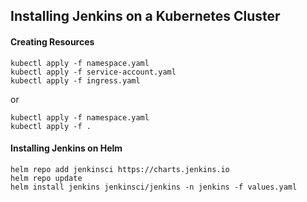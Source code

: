 ## Installing Jenkins on a Kubernetes Cluster

#### Creating Resources
```
kubectl apply -f namespace.yaml
kubectl apply -f service-account.yaml
kubectl apply -f ingress.yaml
```
or
```
kubectl apply -f namespace.yaml
kubectl apply -f .
```

#### Installing Jenkins on Helm
```
helm repo add jenkinsci https://charts.jenkins.io
helm repo update
helm install jenkins jenkinsci/jenkins -n jenkins -f values.yaml
```
